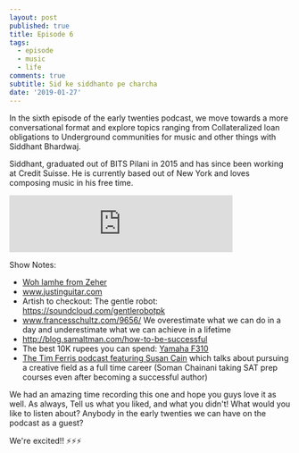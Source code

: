 ```yaml
---
layout: post
published: true
title: Episode 6
tags:
  - episode
  - music
  - life
comments: true
subtitle: Sid ke siddhanto pe charcha
date: '2019-01-27'
---
```

In the sixth episode of the early twenties podcast, we move towards a more conversational format and explore topics ranging from  Collateralized loan obligations to Underground communities for music and other things with Siddhant Bhardwaj.

Siddhant, graduated out of BITS Pilani in 2015 and has since been working at Credit Suisse. He is currently based out of New York and loves composing music in his free time.

<iframe src="https://anchor.fm/earlytwenties/embed/episodes/Ep-6-Sid-ke-siddhanto-pe-charcha-e31pjm" height="102px" width="400px" frameborder="0" scrolling="no"></iframe>

Show Notes:
 
* [Woh lamhe from Zeher](https://www.youtube.com/watch?v=KtHRBvNHRyo)
* www.justinguitar.com
* Artish to checkout: The gentle robot: https://soundcloud.com/gentlerobotpk
* www.francesschultz.com/9656/ We overestimate what we can do in a day and underestimate what we can achieve in a lifetime
* http://blog.samaltman.com/how-to-be-successful 
* The best 10K rupees you can spend: [Yamaha F310](https://www.amazon.in/Yamaha-F310-6-Strings-Acoustic-Natural/dp/B000RVYW7E/ref=sr_1_3?ie=UTF8&qid=1548688335&sr=8-3&keywords=Yamaha+Yamaha+F310)
* [The Tim Ferris podcast featuring Susan Cain](https://tim.blog/2019/01/24/susan-cain/) which talks about pursuing a creative field as a full time career (Soman Chainani taking SAT prep courses even after becoming a successful author)


We had an amazing time recording this one and hope you guys love it as well.
As always, Tell us what you liked, and what you didn't! What would you like to listen about? Anybody in the early twenties we can have on the podcast as a guest?

We're excited!!  ⚡⚡⚡

